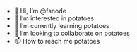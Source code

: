 - 👋 Hi, I’m @fsnode
- 👀 I’m interested in potatoes
- 🌱 I’m currently learning potatoes
- 💞️ I’m looking to collaborate on potatoes
- 📫 How to reach me potatoes

<!---
fsnode/fsnode is a ✨ special ✨ repository because its `README.md` (this file) appears on your GitHub profile.
You can click the Preview link to take a look at your changes.
--->
